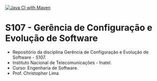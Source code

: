 [![Java CI with Maven](https://github.com/FabioFiorita/S107/actions/workflows/maven.yml/badge.svg?branch=main)](https://github.com/FabioFiorita/S107/actions/workflows/maven.yml)

# S107 - Gerência de Configuração e Evolução de Software
- Repositório da disciplina Gerência de Configuração e Evolução de Software - S107. 
- Instituto Nacional de Telecomunicações - Inatel. 
- Curso: Engenharia de Software.
- Prof. Christopher Lima
